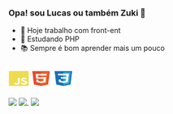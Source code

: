 ### Opa! sou Lucas ou também Zuki 👋

- 🔭 Hoje trabalho com front-ent
- 🌱 Estudando PHP
- 📚 Sempre é bom aprender mais um pouco

<div style="display: inline_block"><br>
  <img align="center" alt="Zuki-Js" height="30" width="40" src="https://raw.githubusercontent.com/devicons/devicon/master/icons/javascript/javascript-plain.svg">
  <img align="center" alt="Zuki-HTML" height="30" width="40" src="https://raw.githubusercontent.com/devicons/devicon/master/icons/html5/html5-original.svg">
  <img align="center" alt="Zuki-CSS" height="30" width="40" src="https://raw.githubusercontent.com/devicons/devicon/master/icons/css3/css3-original.svg">
</div>

###

<div> 
  <a href="https://instagram.com/_zuki30" target="_blank"><img src="https://img.shields.io/badge/-Instagram-%23E4405F?style=for-the-badge&logo=instagram&logoColor=white" target="_blank"></a>
  <a href = "mailto:zukimasc@gmail.com"><img src="https://img.shields.io/badge/-Gmail-%23333?style=for-the-badge&logo=gmail&logoColor=white" target="_blank"></a>.
  <a href="https://www.linkedin.com/in/lucas-lima-a60739290/" target="_blank"><img src="https://img.shields.io/badge/-LinkedIn-%230077B5?style=for-the-badge&logo=linkedin&logoColor=white" target="_blank"></a> 
</div>
